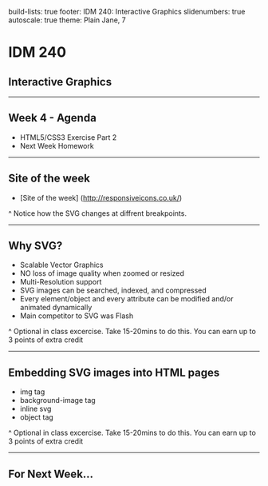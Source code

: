build-lists: true
footer: IDM 240: Interactive Graphics
slidenumbers: true
autoscale: true
theme: Plain Jane, 7

# IDM 240
## Interactive Graphics

---
## Week 4 - Agenda
- HTML5/CSS3 Exercise Part 2 
- Next Week Homework

---

## Site of the week
- [Site of the week] (http://responsiveicons.co.uk/)

^ Notice how the SVG changes at diffrent breakpoints. 

---
## Why SVG?
- Scalable Vector Graphics
- NO loss of image quality when zoomed or resized
- Multi-Resolution support
- SVG images can be searched, indexed, and compressed
- Every element/object and every attribute can be modified and/or animated dynamically
- Main competitor to SVG was Flash


^ Optional in class excercise. Take 15-20mins to do this. You can earn up to 3 points of extra credit

---
## Embedding SVG images into HTML pages 
- img tag
- background-image tag
- inline svg
- object tag



^ Optional in class excercise. Take 15-20mins to do this. You can earn up to 3 points of extra credit

---

## For Next Week...


